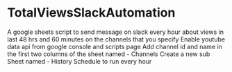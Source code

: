 # TotalViewsSlackAutomation
A google sheets script to send message on slack every hour about views in last 48 hrs and 60 minutes on the channels that you specify
Enable youtube data api from google console and scripts page
Add channel id and name in the first two columns of the sheet named - Channels
Create a new sub Sheet named - History
Schedule to run every hour

